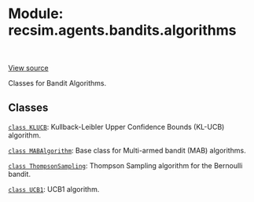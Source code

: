 <div itemscope itemtype="http://developers.google.com/ReferenceObject">
<meta itemprop="name" content="recsim.agents.bandits.algorithms" />
<meta itemprop="path" content="Stable" />
</div>

# Module: recsim.agents.bandits.algorithms

<table class="tfo-notebook-buttons tfo-api" align="left">
</table>

<a target="_blank" href="https://github.com/google-research/recsim/recsim/agents/bandits/algorithms.py">View
source</a>

Classes for Bandit Algorithms.

<!-- Placeholder for "Used in" -->

## Classes

[`class KLUCB`](../../../recsim/agents/bandits/algorithms/KLUCB.md):
Kullback-Leibler Upper Confidence Bounds (KL-UCB) algorithm.

[`class MABAlgorithm`](../../../recsim/agents/bandits/algorithms/MABAlgorithm.md):
Base class for Multi-armed bandit (MAB) algorithms.

[`class ThompsonSampling`](../../../recsim/agents/bandits/algorithms/ThompsonSampling.md):
Thompson Sampling algorithm for the Bernoulli bandit.

[`class UCB1`](../../../recsim/agents/bandits/algorithms/UCB1.md): UCB1
algorithm.
